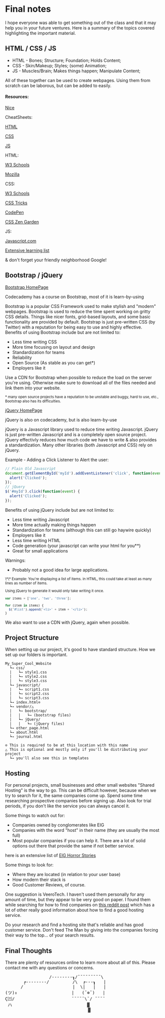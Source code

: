 # Final notes

I hope everyone was able to get something out of the class and that it may help you in your future ventures.
Here is a summary of the topics covered highlighting the important material.

## HTML / CSS / JS

* HTML - Bones; Structure; Foundation; Holds Content;
* CSS - Skin/Makeup; Styles; (some) Animation;
* JS - Muscles/Brain; Makes things happen; Manipulate Content;

All of these together can be used to create webpages. Using them from scratch can be laborous, but can be added to easily.

#### Resources:

<a href="http://html-css-js.com/"> Nice </a>

CheatSheets:

<a href="http://htmlcheatsheet.com/">HTML</a>

<a href="http://htmlcheatsheet.com/css">CSS</a>

<a href="http://htmlcheatsheet.com/js">JS</a>

HTML:

<a href="https://www.w3schools.com/html/"> W3 Schools </a>

<a href="https://developer.mozilla.org/en-US/docs/Web/HTML"> Mozilla </a>

CSS:

<a href="https://www.w3schools.com/css/"> W3 Schools </a>

<a href="https://css-tricks.com/"> CSS Tricks </a>

<a href="https://codepen.io"> CodePen </a>

<a href="https://csszengarden.com"> CSS Zen Garden </a>


JS:

<a href="https://www.javascript.com/resources"> Javascript.com </a>

<a href="https://github.com/micromata/awesome-javascript-learning"> Extensive learning list </a>

& don't forget your friendly neighborhood Google!


## Bootstrap / jQuery

<a href="https://getbootstrap.com">Bootstrap HomePage </a>

Codecademy has a course on Bootstrap, most of it is learn-by-using

Bootstrap is a popular CSS Framework used to make stylish and "modern" webpages.
Bootstrap is used to reduce the time spent working on gritty CSS details. Things like nicer fonts, grid-based layouts, and some basic functionality are provided by default.
Bootstrap is just pre-written CSS (by Twitter) with a reputation for being easy to use and highly effective.
Benefits of using Bootstrap include but are not limited to:
* Less time writing CSS
* More time focusing on layout and design
* Standardization for teams
* Reliability
* Open Source (As stable as you can get\*)
* Employers like it

Use a CDN for Bootstrap when possible to reduce the load on the server you're using. Otherwise make sure to download all of the files needed and link them into your website.

<small> * many open source projects have a reputation to be unstable and buggy, hard to use, etc., <br/> Bootstrap also has its difficulties.</small>

<a href="https://jquery.com">jQuery HomePage </a>

jQuery is also on codecademy, but is also learn-by-use

jQuery is a Javascript library used to reduce time writing Javascript.
jQuery is just pre-written Javascript and is a completely open source project.
jQuery effectivly reduces how much code we have to write & also provides a standardization.
Many other libraries (both Javascript and CSS) rely on jQuery.

Example - Adding a Click Listener to Alert the user:

```javascript
// Plain Old Javascript
document.getElementById('myId').addEventListener('click', function(event) {
  alert('Clicked');
});
// jQuery
$('#myId').click(function(event) {
  alert('Clicked');
});
```

Benefits of using jQuery include but are not limited to:

* Less time writing Javascript
* More time actually making things happen
* Standardization for teams (although this can still go haywire quickly)
* Employers like it
* Less time writing HTML
* Code generation (your javascript can write your html for you\*\*)
* Great for small applications

Warnings:

* Probably not a good idea for large applications.

<small>
\*\* Example: You're displaying a list of items. in HTML, this could take at least as many lines as number of items. 

<br/>

Using jQuery to generate it would only take writing it once. 

```javascript
var items = ['one', 'two', 'three'];

for (item in items) {
  $('#list').append('<li>' + item + '</li>');
}
```
</small>

We also want to use a CDN with jQuery, again when possible. 

## Project Structure

When setting up our project, it's good to have standard structure. How we set up our folders is important.

```
My_Super_Cool_Website
  ┕→ css/
  |   ┕→ style1.css
  |   ┕→ style2.css
  |   ┕→ style3.css
  ┕→ javascript/
  |   ┕→ script1.css
  |   ┕→ script2.css
  |   ┕→ script3.css
  ┕→ index.html⊙
  ┕→ vendor/△
  |   ┕→ bootstrap/
  |   |   ┕→ (bootstrap files)
  |   ┕→ jQuery/
  |   |   ┕→ (jQuery files)
  ┕→ other_page.html
  ┕→ about.html
  ┕→ journal.html
    
⊙ This is required to be at this location with this name
△ This is optional and mostly only if you'll be distributing your project
  ┕→ you'll also see this in templates
```

## Hosting

For personal projects, small businesses and other small websites "Shared Hosting" is the way to go.
This can be difficult however, because when we try to search for it, the same companies come up.
Spend some time researching prospective companies before signing up. Also look for trial periods, if you don't like the service you can always cancel it.

Some things to watch out for:

* Companies owned by conglomerates like EIG
* Companies with the word "host" in their name (they are usually the most full)
* Most popular companies if you can help it. There are a lot of solid options out there that provide the same if not better service.

here is an extensive list of <a href="https://www.reviewhell.com/blog/endurance-international-group-eig-hosting/"> EIG Horror Stories </a>

Some things to look for:

* Where they are located (in relation to your user base)
* How modern their stack is
* Good Customer Reviews, of course.

One suggestion is VeeroTech. I haven't used them personally for any amount of time, but they appear to be very good on paper.
I found them while searching for how to find companies on 
<a href="https://www.reddit.com/r/webhosting/comments/5z6a78/shared_hosting_providers_good_bad_and_ugly/">this reddit post</a> 
which has a lot of other really good information about how to find a good hosting service.

Do your research and find a hosting site that's reliable and has good customer service. Don't feed The Man by giving into the companies forcing their way
to the top... of your search results.

## Final Thoughts

There are plenty of resources online to learn more about all of this. Please contact me with any questions or concerns.

<pre>
                 /--------┒/¯¯¯¯¯¯¯¯¯\                                         
       ┍--------/         /\  ┍---┒   |                               
      /                   |  \|   |   |     
(ツ)₀                     |   (¯⊚¯)   |
Ϛ㈢/                      ¯¯¯¯¯\¯/ ¯¯¯¯
 ハ                             ▓                             
                                ▓
</pre>
